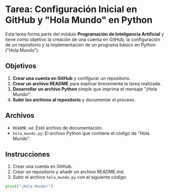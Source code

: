 # Tarea: Configuración Inicial en GitHub y "Hola Mundo" en Python

Esta tarea forma parte del módulo **Programación de Inteligencia Artificial** y tiene como objetivo la creación de una cuenta en GitHub, la configuración de un repositorio y la implementación de un programa básico en Python ("Hola Mundo").

## Objetivos

1. **Crear una cuenta en GitHub** y configurar un repositorio.
2. **Crear un archivo README** para explicar brevemente la tarea realizada.
3. **Desarrollar un archivo Python** simple que imprima el mensaje "¡Hola Mundo!".
4. **Subir los archivos al repositorio** y documentar el proceso.

## Archivos

- `README.md`: Este archivo de documentación.
- `hola_mundo.py`: El archivo Python que contiene el código de "Hola Mundo".

## Instrucciones

1. Crear una cuenta en GitHub.
2. Crear un repositorio y añadir un archivo README.md.
3. Subir el archivo `hola_mundo.py` con el siguiente código:

```python
print("¡Hola Mundo!")

